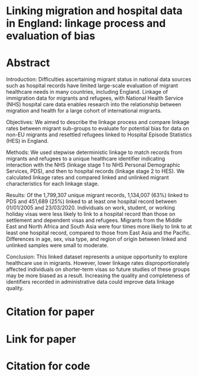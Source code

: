 # Linking migration and hospital data in England: linkage process and evaluation of bias

# Abstract

Introduction: Difficulties ascertaining migrant status in national data sources such as hospital records have limited large-scale evaluation of migrant healthcare needs in many countries, including England. Linkage of immigration data for migrants and refugees, with National Health Service (NHS) hospital care data enables research into the relationship between migration and health for a large cohort of international migrants.

Objectives: We aimed to describe the linkage process and compare linkage rates between migrant sub-groups to evaluate for potential bias for data on non-EU migrants and resettled refugees linked to Hospital Episode Statistics (HES) in England.

Methods: We used stepwise deterministic linkage to match records from migrants and refugees to a unique healthcare identifier indicating interaction with the NHS (linkage stage 1 to NHS Personal Demographic Services, PDS), and then to hospital records (linkage stage 2 to HES). We calculated linkage rates and compared linked and unlinked migrant characteristics for each linkage stage.

Results: Of the 1,799,307 unique migrant records, 1,134,007 (63%) linked to PDS and 451,689 (25%) linked to at least one hospital record between 01/01/2005 and 23/03/2020. Individuals on work, student, or working holiday visas were less likely to link to a hospital record than those on settlement and dependent visas and refugees. Migrants from the Middle East and North Africa and South Asia were four times more likely to link to at least one hospital record, compared to those from East Asia and the Pacific. Differences in age, sex, visa type, and region of origin between linked and unlinked samples were small to moderate.

Conclusion: This linked dataset represents a unique opportunity to explore healthcare use in migrants. However, lower linkage rates disproportionately affected individuals on shorter-term visas so future studies of these groups may be more biased as a result. Increasing the quality and completeness of identifiers recorded in administrative data could improve data linkage quality.

# Citation for paper

# Link for paper

# Citation for code
